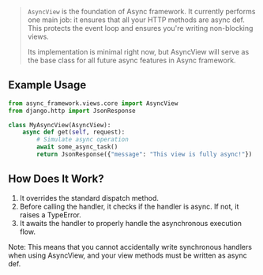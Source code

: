 > `AsyncView` is the foundation of Async framework.
> It currently performs one main job: it ensures that all your HTTP methods are async def. This protects the event loop and ensures you're writing non-blocking views.
>
> Its implementation is minimal right now, but AsyncView will serve as the base class for all future async features in Async framework.

## Example Usage

```python
from async_framework.views.core import AsyncView
from django.http import JsonResponse

class MyAsyncView(AsyncView):
    async def get(self, request):
        # Simulate async operation
        await some_async_task()
        return JsonResponse({"message": "This view is fully async!"})
```

## How Does It Work?

1. It overrides the standard dispatch method.
2. Before calling the handler, it checks if the handler is async. If not, it raises a TypeError.
3. It awaits the handler to properly handle the asynchronous execution flow.

Note: This means that you cannot accidentally write synchronous handlers when using AsyncView, and your view methods must be written as async def.
